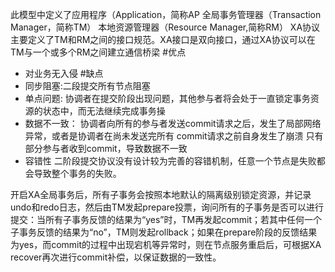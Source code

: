 
此模型中定义了应用程序（Application，简称AP
全局事务管理器（Transaction Manager，简称TM）
本地资源管理器（Resource Manager,简称RM）
XA协议主要定义了TM和RM之间的接口规范。XA接口是双向接口，通过XA协议可以在TM与一个或多个RM之间建立通信桥梁
#优点
- 对业务无入侵
#缺点
- 同步阻塞:二段提交所有节点阻塞
- 单点问题: 协调者在提交阶段出现问题，其他参与者将会处于一直锁定事务资源的状态中，而无法继续完成事务操
- 数据不一致：
    协调者向所有的参与者发送commit请求之后，发生了局部网络异常，或者是协调者在尚未发送完所有 commit请求之前自身发生了崩溃
    只有部分参与者收到commit，导致数据不一致
- 容错性
    二阶段提交协议没有设计较为完善的容错机制，任意一个节点是失败都会导致整个事务的失败。

开启XA全局事务后，所有子事务会按照本地默认的隔离级别锁定资源，并记录undo和redo日志，然后由TM发起prepare投票，询问所有的子事务是否可以进行提交：当所有子事务反馈的结果为“yes”时，TM再发起commit；若其中任何一个子事务反馈的结果为“no”，TM则发起rollback；如果在prepare阶段的反馈结果为yes，而commit的过程中出现宕机等异常时，则在节点服务重启后，可根据XA recover再次进行commit补偿，以保证数据的一致性。